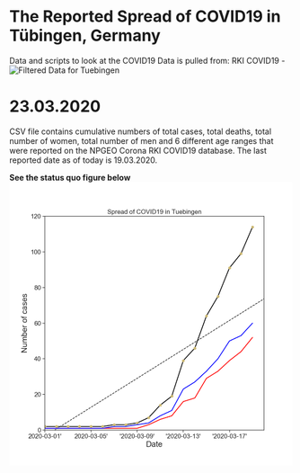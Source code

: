 # The Reported Spread of COVID19 in Tübingen, Germany
Data and scripts to look at the COVID19
Data is pulled from: RKI COVID19 - ![Filtered Data for Tuebingen](https://npgeo-corona-npgeo-de.hub.arcgis.com/datasets/dd4580c810204019a7b8eb3e0b329dd6_0/) 
# 23.03.2020

CSV file contains cumulative numbers of total cases, total deaths, total number of women, total number of men and 6 different age ranges that were reported on the NPGEO Corona RKI COVID19 database. The last reported date as of today is 19.03.2020.

**See the status quo figure below**![See the current status](https://github.com/gizal/COVID19/blob/master/COVID19_DE_Tuebingen.png)


